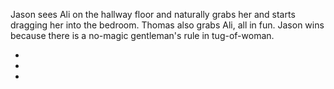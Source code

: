 Jason sees Ali on the hallway floor and naturally grabs her and starts dragging her into the bedroom. Thomas also grabs Ali, all in fun. Jason wins because there is a no-magic gentleman's rule in tug-of-woman.

* [](105A--Take02--.md)
* [](105B.md)
* [](105C--Take01--.md)
